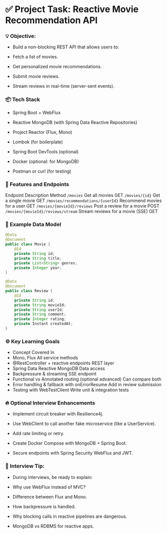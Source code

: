 # ✅ Project Task: Reactive Movie Recommendation API
### 💡 Objective:
- Build a non-blocking REST API that allows users to:

- Fetch a list of movies.
- Get personalized movie recommendations.
- Submit movie reviews.
- Stream reviews in real-time (server-sent events).

### 📦 Tech Stack
- Spring Boot + WebFlux

- Reactive MongoDB (with Spring Data Reactive Repositories)

- Project Reactor (Flux, Mono)

- Lombok (for boilerplate)

- Spring Boot DevTools (optional)

- Docker (optional: for MongoDB)

- Postman or curl (for testing)

### 🧩 Features and Endpoints
Endpoint	Description	Method
`/movies`	Get all movies	GET
`/movies/{id}`	Get a single movie	GET
`/movies/recommendations/{userId}`	Recommend movies for a user	GET
`/movies/{movieId}/reviews`	Post a review for a movie	POST
`/movies/{movieId}/reviews/stream`	Stream reviews for a movie (SSE)	GET

### 📂 Example Data Model
```java
@Data
@Document
public class Movie {
    @Id
    private String id;
    private String title;
    private List<String> genres;
    private Integer year;
}

@Data
@Document
public class Review {
    @Id
    private String id;
    private String movieId;
    private String userId;
    private String comment;
    private Integer rating;
    private Instant createdAt;
}
```
### ⚙️ Key Learning Goals
- Concept	Covered In
- Mono, Flux	All service methods
- @RestController + reactive endpoints	REST layer
- Spring Data Reactive MongoDB	Data access
- Backpressure & streaming	SSE endpoint
- Functional vs Annotated routing (optional advanced)	Can compare both
- Error handling & fallback with onErrorResume	Add in review submission
- Testing with WebTestClient	Write unit & integration tests

### 🔥 Optional Interview Enhancements
- Implement circuit breaker with Resilience4j.

- Use WebClient to call another fake microservice (like a UserService).

- Add rate limiting or retry.

- Create Docker Compose with MongoDB + Spring Boot.

- Secure endpoints with Spring Security WebFlux and JWT.

### 🧠 Interview Tip:
- During interviews, be ready to explain:

- Why use WebFlux instead of MVC?

- Difference between Flux and Mono.

- How backpressure is handled.

- Why blocking calls in reactive pipelines are dangerous.

- MongoDB vs RDBMS for reactive apps.
